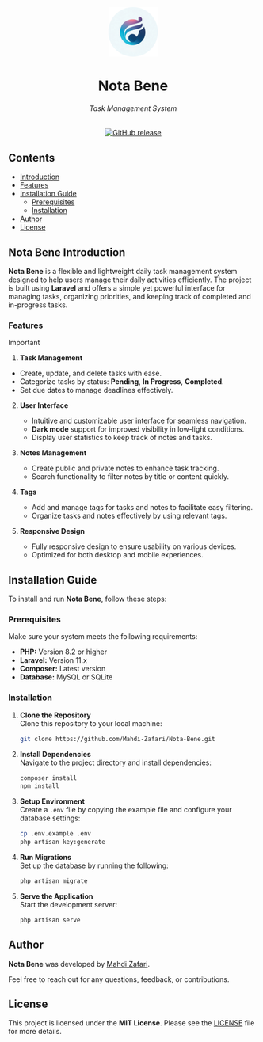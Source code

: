 <p align="center">
  <img width="100" height="100" alt="Nota Bene logo" src="public/images/app_logo_circle.png">
</p>

<h1 align="center">Nota Bene</h1>
<h6 align="center">Task Management System</h6>

<p align="center">
  <a href="https://github.com/Mahdi-Zafari/Nota-Bene/releases">
    <img src="https://img.shields.io/github/v/release/Mahdi-Zafari/Nota-Bene?label=Version" alt="GitHub release">
  </a>
</p>

## Contents

- [Introduction](#nota-bene-introduction)  
- [Features](#features)  
- [Installation Guide](#installation-guide)  
  - [Prerequisites](#prerequisites)  
  - [Installation](#installation)  
- [Author](#author)
- [License](#license)  

## Nota Bene Introduction
**Nota Bene** is a flexible and lightweight daily task management system designed to help users manage their daily activities efficiently. The project is built using **Laravel** and offers a simple yet powerful interface for managing tasks, organizing priorities, and keeping track of completed and in-progress tasks.

### Features

> [!IMPORTANT]
> 
> 1. **Task Management**
>  - Create, update, and delete tasks with ease.
>  - Categorize tasks by status: **Pending**, **In Progress**, **Completed**.
>  - Set due dates to manage deadlines effectively.
>
> 2. **User Interface**
>    - Intuitive and customizable user interface for seamless navigation.
>    - **Dark mode** support for improved visibility in low-light conditions.
>    - Display user statistics to keep track of notes and tasks.
>
> 3. **Notes Management**
>    - Create public and private notes to enhance task tracking.
>    - Search functionality to filter notes by title or content quickly.
>
> 4. **Tags**
>    - Add and manage tags for tasks and notes to facilitate easy filtering.
>    - Organize tasks and notes effectively by using relevant tags.
>
> 5. **Responsive Design**
>    - Fully responsive design to ensure usability on various devices.
>    - Optimized for both desktop and mobile experiences.

## Installation Guide
To install and run **Nota Bene**, follow these steps:

### Prerequisites
Make sure your system meets the following requirements:
- **PHP:** Version 8.2 or higher
- **Laravel:** Version 11.x
- **Composer:** Latest version
- **Database:** MySQL or SQLite

### Installation

1. **Clone the Repository**  
   Clone this repository to your local machine:
   ```bash
   git clone https://github.com/Mahdi-Zafari/Nota-Bene.git
   ```

2. **Install Dependencies**  
   Navigate to the project directory and install dependencies:
   ```bash
   composer install
   npm install
   ```

3. **Setup Environment**  
   Create a `.env` file by copying the example file and configure your database settings:
   ```bash
   cp .env.example .env
   php artisan key:generate
   ```

4. **Run Migrations**  
   Set up the database by running the following:
   ```bash
   php artisan migrate
   ```

5. **Serve the Application**  
   Start the development server:
   ```bash
   php artisan serve
   ```

## Author
**Nota Bene** was developed by [Mahdi Zafari](https://github.com/Mahdi-Zafari).

Feel free to reach out for any questions, feedback, or contributions.

## License
This project is licensed under the **MIT License**. Please see the [LICENSE](./LICENSE) file for more details.
